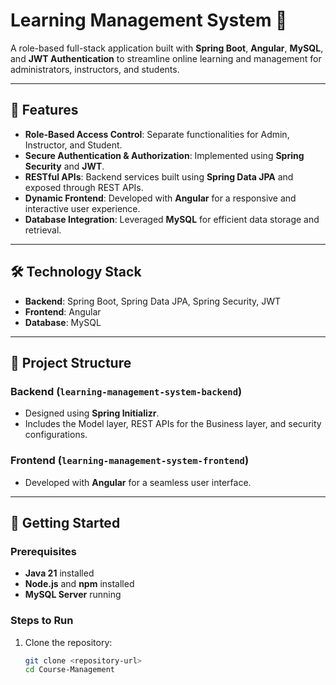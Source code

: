 # Learning Management System 📘

A role-based full-stack application built with **Spring Boot**, **Angular**, **MySQL**, and **JWT Authentication** to streamline online learning and management for administrators, instructors, and students.

---

## 🌟 Features
- **Role-Based Access Control**: Separate functionalities for Admin, Instructor, and Student.
- **Secure Authentication & Authorization**: Implemented using **Spring Security** and **JWT**.
- **RESTful APIs**: Backend services built using **Spring Data JPA** and exposed through REST APIs.
- **Dynamic Frontend**: Developed with **Angular** for a responsive and interactive user experience.
- **Database Integration**: Leveraged **MySQL** for efficient data storage and retrieval.

---

## 🛠️ Technology Stack
- **Backend**: Spring Boot, Spring Data JPA, Spring Security, JWT
- **Frontend**: Angular
- **Database**: MySQL

---

## 📂 Project Structure
### Backend (`learning-management-system-backend`)
- Designed using **Spring Initializr**.
- Includes the Model layer, REST APIs for the Business layer, and security configurations.

### Frontend (`learning-management-system-frontend`)
- Developed with **Angular** for a seamless user interface.

---

## 🚀 Getting Started
### Prerequisites
- **Java 21** installed
- **Node.js** and **npm** installed
- **MySQL Server** running

### Steps to Run
1. Clone the repository:
   ```bash
   git clone <repository-url>
   cd Course-Management

